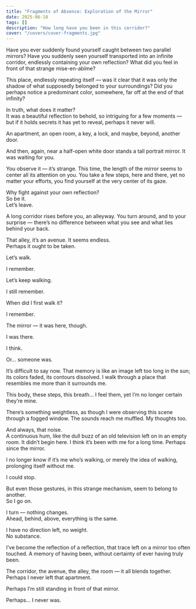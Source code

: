 ```yaml
---
title: "Fragments of Absence: Exploration of the Mirror"
date: 2025-06-10
tags: []
description: "How long have you been in this corridor?"
cover: "/covers/cover-fragments.jpg"
---
```


Have you ever suddenly found yourself caught between two parallel mirrors? Have you suddenly seen yourself transported into an infinite corridor, endlessly containing your own reflection? What did you feel in front of that strange mise-en-abîme?

This place, endlessly repeating itself — was it clear that it was only the shadow of what supposedly belonged to your surroundings? Did you perhaps notice a predominant color, somewhere, far off at the end of that infinity?

In truth, what does it matter?  
It was a beautiful reflection to behold, so intriguing for a few moments — but if it holds secrets it has yet to reveal, perhaps it never will.

An apartment, an open room, a key, a lock, and maybe, beyond, another door.

And then, again, near a half-open white door stands a tall portrait mirror. It was waiting for you.

You observe it — it’s strange. This time, the length of the mirror seems to center all its attention on you. You take a few steps, here and there, yet no matter your efforts, you find yourself at the very center of its gaze.

Why fight against your own reflection?  
So be it.  
Let’s leave.

A long corridor rises before you, an alleyway. You turn around, and to your surprise — there’s no difference between what you see and what lies behind your back.

That alley, it’s an avenue. It seems endless.  
Perhaps it ought to be taken.

Let’s walk.

I remember.

Let’s keep walking.

I still remember.

When did I first walk it?

I remember.

The mirror — it was here, though.

I was there.

I think.

Or… someone was.

It’s difficult to say now. That memory is like an image left too long in the sun; its colors faded, its contours dissolved. I walk through a place that resembles me more than it surrounds me.

This body, these steps, this breath… I feel them, yet I’m no longer certain they’re mine.

There’s something weightless, as though I were observing this scene through a fogged window. The sounds reach me muffled. My thoughts too.

And always, that noise.  
A continuous hum, like the dull buzz of an old television left on in an empty room. It didn’t begin here. I think it’s been with me for a long time. Perhaps since the mirror.

I no longer know if it’s me who’s walking, or merely the idea of walking, prolonging itself without me.

I could stop.

But even those gestures, in this strange mechanism, seem to belong to another.  
So I go on.

I turn — nothing changes.  
Ahead, behind, above, everything is the same.

I have no direction left, no weight.  
No substance.

I’ve become the reflection of a reflection, that trace left on a mirror too often touched. A memory of having been, without certainty of ever having truly been.

The corridor, the avenue, the alley, the room — it all blends together.  
Perhaps I never left that apartment.

Perhaps I’m still standing in front of that mirror.

Perhaps… I never was.

